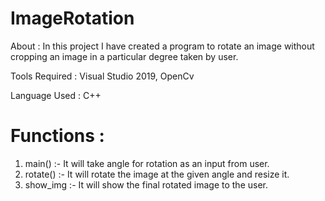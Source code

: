 # ImageRotation
About : In this project I have created a program to rotate an image without cropping an image in a particular degree taken by user.

Tools Required : Visual Studio 2019, OpenCv

Language Used : C++

# Functions :
1. main() :- It will take angle for rotation as an input from user.
2. rotate() :- It will rotate the image at the given angle and resize it.
3. show_img :- It will show the final rotated image to the user.
